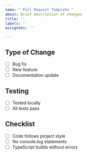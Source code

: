 ```yaml
---
name: " Pull Request Template "
about: Brief description of changes
title: ''
labels: ''
assignees: ''

---
```


## Type of Change
- [ ] Bug fix
- [ ] New feature
- [ ] Documentation update

## Testing
- [ ] Tested locally
- [ ] All tests pass

## Checklist
- [ ] Code follows project style
- [ ] No console.log statements
- [ ] TypeScript builds without errors
